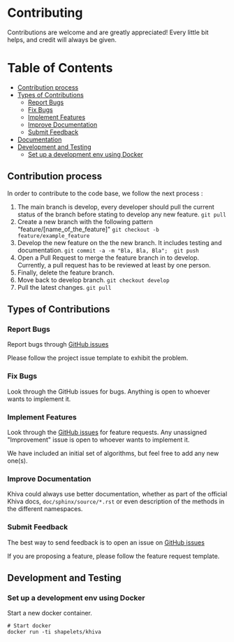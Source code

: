 # Contributing

Contributions are welcome and are greatly appreciated! Every
little bit helps, and credit will always be given.


# Table of Contents
  * [Contribution process](#contribution-process)
  * [Types of Contributions](#types-of-contributions)
      - [Report Bugs](#report-bugs)
      - [Fix Bugs](#fix-bugs)
      - [Implement Features](#implement-features)
      - [Improve Documentation](#improve-documentation)
      - [Submit Feedback](#submit-feedback)
  * [Documentation](#documentation)
  * [Development and Testing](#development-and-testing)
      - [Set up a development env using Docker](#set-up-a-development-env-using-docker)

## Contribution process

In order to contribute to the code base, we follow the next process :
1. The main branch is develop, every developer should pull the current status of the branch before stating to develop any new feature.
`git pull`
1. Create a new branch with the following pattern "feature/[name_of_the_feature]"
`git checkout -b feature/example_feature`
3. Develop the new feature on the the new branch. It includes testing and documentation.
`git commit -a -m "Bla, Bla, Bla";  git push`
4. Open a Pull Request to merge the feature branch in to develop. Currently, a pull request has to be reviewed at least by one person.
5. Finally, delete the feature branch.
6. Move back to develop branch.
`git checkout develop`
7. Pull the latest changes.
`git pull`

## Types of Contributions

### Report Bugs

Report bugs through [GitHub issues](https://github.com/shapelets/khiva/issues)

Please follow the project issue template to exhibit the problem.

### Fix Bugs

Look through the GitHub issues for bugs. Anything is open to whoever wants to implement it.

### Implement Features

Look through the [GitHub issues](https://github.com/shapelets/khiva/issues) for feature requests. Any unassigned "Improvement" issue is open to whoever wants to implement it.

We have included an initial set of algorithms, but feel free to add any new one(s).

### Improve Documentation

Khiva could always use better documentation, whether as part of the official Khiva docs,
`doc/sphinx/source/*.rst` or even description of the methods in the different namespaces.

### Submit Feedback

The best way to send feedback is to open an issue on [GitHub issues](https://github.com/shapelets/khiva/issues)

If you are proposing a feature, please follow the feature request template.

## Development and Testing

### Set up a development env using Docker

Start a new docker container.

```
# Start docker
docker run -ti shapelets/khiva 
```